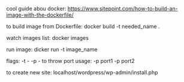 cool guide abou docker:
https://www.sitepoint.com/how-to-build-an-image-with-the-dockerfile/

to build image from Dockerfile:
docker build -t needed_name .

watch images list:
docker images

run image:
dicker run -t image_name

flags:
-t - 
-p - to throw port
	usage: -p port1 -p port2

to create new site:
localhost/wordpress/wp-admin/install.php

